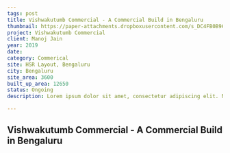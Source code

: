 ```yaml
---
tags: post
title: Vishwakutumb Commercial - A Commercial Build in Bengaluru
thumbnail: https://paper-attachments.dropboxusercontent.com/s_DC4FB0B9607DB9D32A7EBE677499BBA00B73E71EEEDF9680B08CE52E1820C8D0_1729321099940_IMG_8664.jpg
project: Vishwakutumb Commercial
client: Manoj Jain
year: 2019
date:
category: Commerical
site: HSR Layout, Bengaluru
city: Bengaluru
site_area: 3600
built_up_area: 12650
status: Ongoing
description: Lorem ipsum dolor sit amet, consectetur adipiscing elit. Nullam ultricies interdum tortor, sit amet gravida ipsum fermentum ut. Aenean sagittis metus justo, at vestibulum elit malesuada a. Suspendisse dictum, sapien eu tincidunt convallis, elit urna rhoncus leo, ac fermentum lorem libero in magna. Integer scelerisque odio et convallis faucibus.

---
```


## Vishwakutumb Commercial - A Commercial Build in Bengaluru

